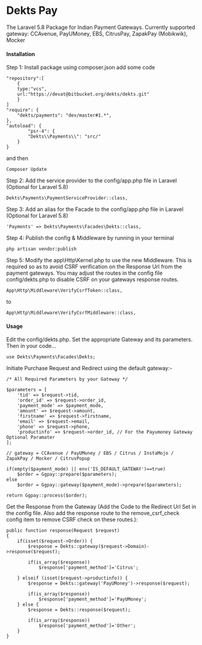 # Dekts Pay

The Laravel 5.8 Package for Indian Payment Gateways. Currently supported gateway: CCAvenue, PayUMoney, EBS, CitrusPay, ZapakPay (Mobikwik), Mocker

#### Installation

Step 1: Install package using composer.json add some code
	
	"repository":[
	    {
		type:"vcs",
		url:"https://devat@bitbucket.org/dekts/dekts.git"
	    }
	]
    "require": {
        "dekts/payments": "dev/master#1.*",
    },
	"autoload": {
            "psr-4": {
            "Dekts\\Payments\\": "src/"
        }
    }

and then

    Composer Update
    
Step 2: Add the service provider to the config/app.php file in Laravel (Optional for Laravel 5.8)

    Dekts\Payments\PaymentServiceProvider::class,

Step 3: Add an alias for the Facade to the config/app.php file in Laravel (Optional for Laravel 5.8)

    'Payments' => Dekts\Payments\Facades\Dekts::class,

Step 4: Publish the config & Middleware by running in your terminal

    php artisan vendor:publish

Step 5: Modify the app\Http\Kernel.php to use the new Middleware. This is required so as to avoid CSRF verification on the Response Url from the payment gateways. You may adjust the routes in the config file config/dekts.php to disable CSRF on your gateways response routes.

    App\Http\Middleware\VerifyCsrfToken::class,

to

    App\Http\Middleware\VerifyCsrfMiddleware::class,

#### Usage

Edit the config/dekts.php. Set the appropriate Gateway and its parameters. Then in your code... 

    use Dekts\Payments\Facades\Dekts;
   
Initiate Purchase Request and Redirect using the default gateway:-

    /* All Required Parameters by your Gateway */
      
    $parameters = [
        'tid' => $request->tid,
        'order_id' => $request->order_id,
        'payment_mode' => $payment_mode,
        'amount' => $request->amount,
        'firstname' => $request->firstname,
        'email' => $request->email,
        'phone' => $request->phone,
        'productinfo' => $request->order_id, // For the Payumoney Gateway Optional Paramater
    ];
    
    // gateway = CCAvenue / PayUMoney / EBS / Citrus / InstaMojo / ZapakPay / Mocker / CitrusPopup
    
    if(empty($payment_mode) || env('IS_DEFAULT_GATEWAY')==true)
        $order = Ggpay::prepare($parameters);
    else
        $order = Ggpay::gateway($payment_mode)->prepare($parameters);
    
    return Ggpay::process($order);

Get the Response from the Gateway (Add the Code to the Redirect Url Set in the config file. Also add the response route to the remove_csrf_check config item to remove CSRF check on these routes.):
 
    public function response(Request $request)    
    {
        if(isset($request->Order)) {
            $response = Dekts::gateway($request->Domain)->response($request);
            
            if(is_array($response))
                $response['payment_method']='Citrus';
                
        } elseif (isset($request->productinfo)) {
            $response = Dekts::gateway('PayUMoney')->response($request);
            
            if(is_array($response))
                $response['payment_method']='PayUMoney';
        } else {
            $response = Dekts::response($request);
        
            if(is_array($response))
                $response['payment_method']='Other';
        }
    }

